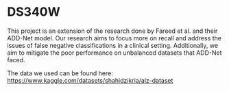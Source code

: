 # DS340W

This project is an extension of the research done by Fareed et al. and their ADD-Net model. Our research aims
to focus more on recall and address the issues of false negative classifications in a clinical setting. Additionally,
we aim to mitigate the poor performance on unbalanced datasets that ADD-Net faced.

The data we used can be found here: 
https://www.kaggle.com/datasets/shahidzikria/alz-dataset



